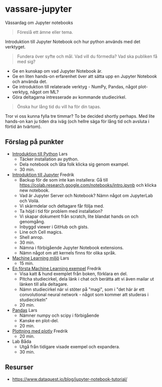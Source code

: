 # vassare-jupyter
Vässardag om Jupyter notebooks

> Föreslå ett ämne eller tema.

Introduktion till Jupyter Notebook och hur python används med det verktyget.

> Fundera över syfte och mål. Vad vill du förmedla? Vad ska publiken få med sig?

- Ge en kunskap om vad Jupyter Notebook är.
- Ge en liten hands-on erfarenhet över att sätta upp en Jupyter Notebook och använda det.
- Ge introduktion till relaterade verktyg - NumPy, Pandas, något plot-verktyg, något om ML?
- Göra deltagarna intresserade av kommande studiecirkel.

> Önska hur lång tid du vill ha för din tapas.

Tror vi oss kunna fylla tre timmar? To be decided shortly perhaps. Med lite hands-on kan ju tiden dra iväg (och hellre säga för lång tid och avsluta i förtid än tvärtom).

## Förslag på punkter

- [Introduktion till Python](Python.ipynb) Lars
  - Täcker installation av python.
  - Dela notebook och låta folk klicka sig genom exampel.
  - 30 min.
- [Introduktion till Jupyter](INTRODUKTION.md) Fredrik
  - Backup för de som inte kan installera: Gå till https://colab.research.google.com/notebooks/intro.ipynb och klicka new notebook.
  - Vad är Jupyter Server och Notebook? Nämn något om JupyterLab och Voilá.
  - Vi skärmdelar och deltagare får följa med.
  - Ta höjd i tid för problem med installation?
  - Vi skapar dokument från scratch, lite blandat hands on och genomgång.
  - Inbyggd viewer i GitHub och gists.
  - Line och Cell magics.
  - Shell anrop.
  - 30 min.
  - Nämna i förbigående Jupyter Notebook extensions.
  - Nämn något om att kernels finns för olika språk.
- [Machine Learning miljö](Hardware.ipynb) Lars
  - 15 min.
- [En första Machine Learning exempel](ml-example.ipynb) Fredrik
  - Visa katt & hund exemplet från boken, förklara en del.
  - Pitcha studiecirkel, dela länk i chat och berätta att vi även mailar ut länken till alla deltagare.
  - Nämn studiecirkel när vi stöter på "magi", som i "det här är ett convolutional neural network - något som kommer att studeras i studiecirkeln"
  - 20 min.
- [Pandas](Pandas.ipynb) Lars
  - Nämner numpy och scipy i förbigående
  - Kanske en plot-del.
  - 20 min.
- [Plottning med plotly](plotly.ipynb) Fredrik
  - 20 min.
- Lab Båda
  - Utgå från tidigare visade exempel och expandera.
  - 30 min.

## Resurser
- https://www.dataquest.io/blog/jupyter-notebook-tutorial/

